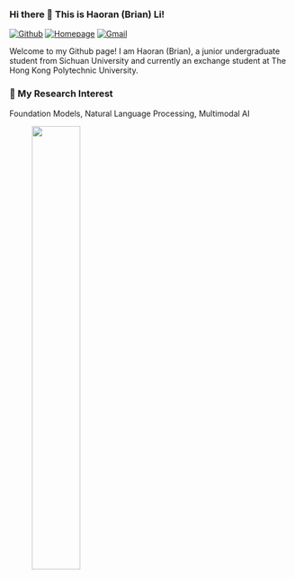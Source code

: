 ### Hi there 👋 This is Haoran (Brian) Li!

[![Github](https://img.shields.io/badge/-Github-000?style=flat&logo=Github&logoColor=white)](https://github.com/hrlics)
[![Homepage](https://img.shields.io/badge/Homepage-green)](https://hrlics.github.io/)
[![Gmail](https://img.shields.io/badge/-Gmail-c14438?style=flat&logo=Gmail&logoColor=white)](mailto:haoran.li.cs@gmail.com)
 
Welcome to my Github page! I am Haoran (Brian), a junior undergraduate student from Sichuan University and currently an exchange student at The Hong Kong Polytechnic University.

### 🚀 My Research Interest 
Foundation Models, Natural Language Processing, Multimodal AI


<figure class="half">
	<img width="45%" align="left" src="https://github-readme-stats.vercel.app/api?username=hrlics&show_icons=true&hide_border=true" />
</figure>

